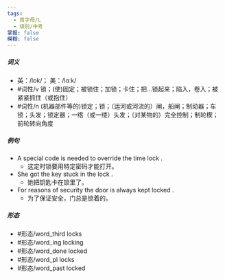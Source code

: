 ```yaml
---
tags:
  - 首字母/L
  - 级别/中考
掌握: false
模糊: false
---
```

##### 词义
- 英：/lɒk/； 美：/lɑːk/
- #词性/v  锁；(使)固定；被锁住；加锁；卡住；把…锁起来；陷入，卷入；被紧紧抓住（或抱住）
- #词性/n  (机器部件等的)锁定；锁；（运河或河流的）闸，船闸；制动器；车锁；头发；锁定器；一绺（或一缕）头发；（对某物的）完全控制；制轮楔；前轮转向角度
##### 例句
- A special code is needed to override the time lock .
	- 这定时锁要用特定密码才能打开。
- She got the key stuck in the lock .
	- 她把钥匙卡在锁里了。
- For reasons of security the door is always kept locked .
	- 为了保证安全，门总是锁着的。
##### 形态
- #形态/word_third locks
- #形态/word_ing locking
- #形态/word_done locked
- #形态/word_pl locks
- #形态/word_past locked
